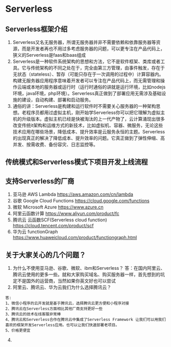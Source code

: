 # Serverless
## Serverless框架介绍
1. Serverless又名无服务器，所谓无服务器并非不需要依赖和依靠服务器等资源，而是开发者再也不用过多考虑服务器的问题，可以更专注在产品代码上，狭义的Serverless是faas和baas组成
2. Serverless是一种软件系统架构的思想和方法，它不是软件框架、类库或者工具。它与传统架构的不同之处在于，完全由第三方管理，由事件触发，存在于无状态（stateless）、暂存（可能只存在于一次调用的过程中）计算容器内。构建无服务器应用程序意味着开发者可以专注在产品代码上，而无需管理和操作云端或本地的服务器或运行时（运行时通俗的讲就是运行环境，比如nodejs环境，java环境，php环境）。Serverless真正做到了部署应用无需涉及基础设施的建设，自动构建、部署和启动服务。
3. 通俗的讲：Serverless是构建和运行软件时不需要关心服务器的一种架构思想。老程序员都用过虚拟主机，刚开始学Serverless你可以把它理解为虚拟主机的升级版本。虚拟主机已经是快被淘汰的上一代产物了，云计算涌现出很多改变传统it架构和运维方式的新技术，比如虚拟机、容器、微服务，无论这些技术应用在哪些场景，降低成本、提升效率是云服务永恒的主题。Serverless的出现真正的解决了降低成本、提升效率的问题。它真正做到了弹性伸缩、高并发、按需收费、备份容灾、日志监控等。
## 传统模式和Serverless模式下项目开发上线流程

## 支持Serverless的厂商
1. 亚马逊 AWS Lambda  https://aws.amazon.com/cn/lambda
2. 谷歌 Google Cloud Functions https://cloud.google.com/functions
3. 微软 Microsoft Azure https://www.azure.cn
4. 阿里云函数计算 https://www.aliyun.com/product/fc
5. 腾讯云 云函数SCF(Serverless cloud function) https://cloud.tencent.com/product/scf
6. 华为云 functionGraph https://www.huaweicloud.com/product/functiongraph.html

## 关于大家关心的几个问题？
1. 为什么不使用亚马逊、谷歌、微软、ibm和Serverless？
答：在国内阿里云、腾讯云使用的更多一些。就和大家购买域名、购买服务器一样，首先想到的坑定不是国外的运营商，当然如果你英文好也可以尝试
2. 阿里云、腾讯云、华为云我们为什么选择腾讯云？

```
答:
1、微信小程序的云开发就是基于腾讯云，选择腾讯云更方便和小程序对接
2、腾讯云在Serverless方面相比其他厂商支持更好一些
3、腾讯云的技术在线客服非常棒
4、腾讯云和Serverless合作在腾讯云中集成了Serverless Framework 让我们可以用我们喜欢的框架开发Serverless应用。也可以让我们快速部署老项目。
5、价格更便宜
```
4. 




